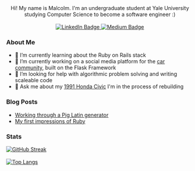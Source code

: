 <div id="intro" align="center">
  Hi! My name is Malcolm. I'm an undergraduate student at Yale University studying Computer Science to become a software engineer :)
  <br><br>
  <div id="badges">
    <a href="https://www.linkedin.com/in/malcolm-keyes/">
      <img src="https://img.shields.io/badge/LinkedIn-blue?style=for-the-badge&logo=linkedin&logoColor=white" alt="LinkedIn Badge" />
    </a>
    <a href="https://medium.com/@malcolm-keyes">
      <img src="https://img.shields.io/badge/Medium-black?style=for-the-badge&logo=medium&logoColor=white" alt="Medium Badge" />
    </a>
  </div>
</div>

### About Me
- 🌱 I’m currently learning about the Ruby on Rails stack
- 🔭 I’m currently working on a social media platform for the [car community](https://github.com/malcolmk181/community), built on the Flask Framework
- 🤔 I’m looking for help with algorithmic problem solving and writing scaleable code
- 💬 Ask me about my [1991 Honda Civic](https://www.instagram.com/malcolms_civics/) I'm in the process of rebuilding

### Blog Posts
<!-- BLOG-POST-LIST:START -->
- [Working through a Pig Latin generator](https://medium.com/@malcolm-keyes/working-through-a-pig-latin-generator-15456c761d52?source=rss-7cf62e377b65------2)
- [My first impressions of Ruby](https://medium.com/@malcolm-keyes/my-first-impressions-of-ruby-e2e798cbcea1?source=rss-7cf62e377b65------2)
<!-- BLOG-POST-LIST:END -->

### Stats
[![GitHub Streak](http://github-readme-streak-stats.herokuapp.com?user=malcolmk181&theme=highcontrast&hide_border=true&date_format=M%20j%5B%2C%20Y%5D)](https://git.io/streak-stats)
<br><br>
[![Top Langs](https://github-readme-stats.vercel.app/api/top-langs/?username=malcolmk181&layout=compact)](https://github.com/anuraghazra/github-readme-stats)


<!--
Inspiration taken from the https://www.sitepoint.com/github-profile-readme/ tutorial :) thank you!
-->
